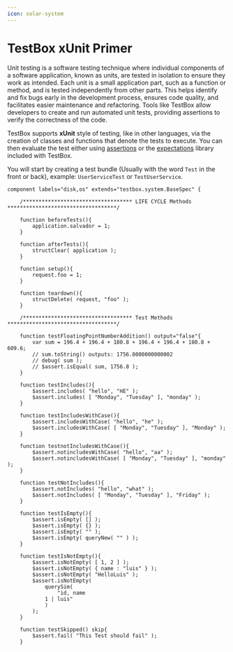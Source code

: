 ```yaml
---
icon: solar-system
---
```


# TestBox xUnit Primer

Unit testing is a software testing technique where individual components of a software application, known as units, are tested in isolation to ensure they work as intended. Each unit is a small application part, such as a function or method, and is tested independently from other parts. This helps identify and fix bugs early in the development process, ensures code quality, and facilitates easier maintenance and refactoring. Tools like TestBox allow developers to create and run automated unit tests, providing assertions to verify the correctness of the code.

TestBox supports **xUnit** style of testing, like in other languages, via the creation of classes and functions that denote the tests to execute.  You can then evaluate the test either using [assertions](assertions.md) or the [expectations](../../in-depth/expectations/) library included with TestBox.

You will start by creating a test bundle (Usually with the word `Test` in the front or back), example: `UserServiceTest` or `TestUserService`.

```cfscript
component labels="disk,os" extends="testbox.system.BaseSpec" {

	/*********************************** LIFE CYCLE Methods ***********************************/

	function beforeTests(){
		application.salvador = 1;
	}

	function afterTests(){
		structClear( application );
	}

	function setup(){
		request.foo = 1;
	}

	function teardown(){
		structDelete( request, "foo" );
	}

	/*********************************** Test Methods ***********************************/

	function testFloatingPointNumberAddition() output="false"{
		var sum = 196.4 + 196.4 + 180.8 + 196.4 + 196.4 + 180.8 + 609.6;
		// sum.toString() outputs: 1756.8000000000002
		// debug( sum );
		// $assert.isEqual( sum, 1756.8 );
	}

	function testIncludes(){
		$assert.includes( "hello", "HE" );
		$assert.includes( [ "Monday", "Tuesday" ], "monday" );
	}

	function testIncludesWithCase(){
		$assert.includesWithCase( "hello", "he" );
		$assert.includesWithCase( [ "Monday", "Tuesday" ], "Monday" );
	}

	function testnotIncludesWithCase(){
		$assert.notincludesWithCase( "hello", "aa" );
		$assert.notincludesWithCase( [ "Monday", "Tuesday" ], "monday" );
	}

	function testNotIncludes(){
		$assert.notIncludes( "hello", "what" );
		$assert.notIncludes( [ "Monday", "Tuesday" ], "Friday" );
	}

	function testIsEmpty(){
		$assert.isEmpty( [] );
		$assert.isEmpty( {} );
		$assert.isEmpty( "" );
		$assert.isEmpty( queryNew( "" ) );
	}

	function testIsNotEmpty(){
		$assert.isNotEmpty( [ 1, 2 ] );
		$assert.isNotEmpty( { name : "luis" } );
		$assert.isNotEmpty( "HelloLuis" );
		$assert.isNotEmpty(
			querySim(
				"id, name
			1 | luis"
			)
		);
	}

	function testSkipped() skip{
		$assert.fail( "This Test should fail" );
	}
```

